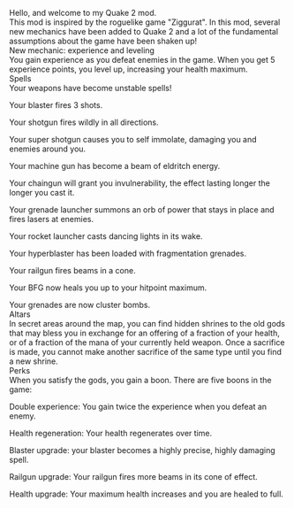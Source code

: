 Hello, and welcome to my Quake 2 mod.
<br>
This mod is inspired by the roguelike game "Ziggurat". In this mod, several new mechanics have been added to Quake 2 and a lot of the fundamental assumptions about the game have been shaken up!
<br>
New mechanic: experience and leveling
<br>
You gain experience as you defeat enemies in the game. When you get 5 experience points, you level up, increasing your health maximum.
<br>
Spells
<br>
Your weapons have become unstable spells!

Your blaster fires 3 shots.

Your shotgun fires wildly in all directions.

Your super shotgun causes you to self immolate, damaging you and enemies around you.

Your machine gun has become a beam of eldritch energy.

Your chaingun will grant you invulnerability, the effect lasting longer the longer you cast it.

Your grenade launcher summons an orb of power that stays in place and fires lasers at enemies.

Your rocket launcher casts dancing lights in its wake.

Your hyperblaster has been loaded with fragmentation grenades. 

Your railgun fires beams in a cone.

Your BFG now heals you up to your hitpoint maximum.

Your grenades are now cluster bombs.
<br>
Altars
<br>
In secret areas around the map, you can find hidden shrines to the old gods that may bless you in exchange for an offering of a fraction of your health, or of a fraction of the mana of your currently held weapon. Once a sacrifice is made, you cannot make another sacrifice of the same type until you find a new shrine.
<br>
Perks
<br>
When you satisfy the gods, you gain a boon. There are five boons in the game:

Double experience: You gain twice the experience when you defeat an enemy.

Health regeneration: Your health regenerates over time.

Blaster upgrade: your blaster becomes a highly precise, highly damaging spell.

Railgun upgrade: Your railgun fires more beams in its cone of effect.

Health upgrade: Your maximum health increases and you are healed to full.
<br>